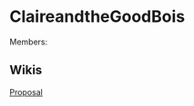 # ClaireandtheGoodBois
Members:

## Wikis
<a href="https://github.com/deco3500-2018/ClaireandtheGoodBois/wiki/Proposal">Proposal</a>
